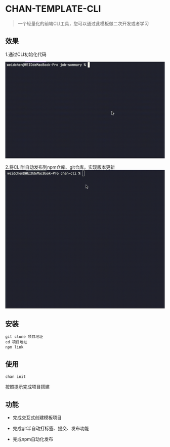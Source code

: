 # CHAN-TEMPLATE-CLI
> 一个轻量化的前端CLI工具，您可以通过此模板做二次开发或者学习

## 效果

1.通过CLI初始化代码

![CLI-拉取项目效果预览展示](https://github.com/chanwaidung/job-summary/blob/main/static/cli-pull-coding.gif?raw=true)

2.将CLI半自动发布到npm仓库、git仓库，实现版本更新
![CLI-拉取项目效果预览展示](https://github.com/chanwaidung/job-summary/blob/main/static/cli-release-code.gif?raw=true)

## 安装

```shell
git clone 项目地址
cd 项目地址
npm link
```

## 使用
```shell
chan init
```
按照提示完成项目搭建

## 功能
  
- 完成交互式创建模板项目

- 完成git半自动打标签、提交、发布功能

- 完成npm自动化发布
